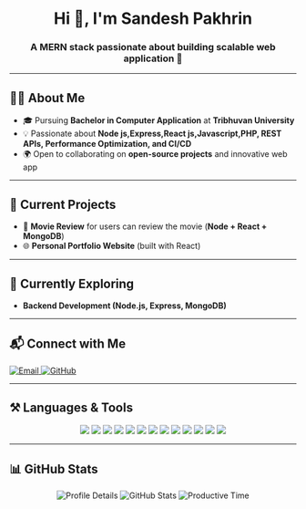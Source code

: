 <h1 align="center">Hi 👋, I'm Sandesh Pakhrin</h1>
<h3 align="center">A MERN stack  passionate about building scalable web application 🚀</h3>

---

## 👨‍💻 About Me  
- 🎓 Pursuing **Bachelor in Computer Application** at **Tribhuvan University**  
- 💡 Passionate about **Node js,Express,React js,Javascript,PHP, REST APIs, Performance Optimization, and CI/CD**  
- 🌍 Open to collaborating on **open-source projects** and innovative web app  

---

## 🔭 Current Projects  
- 📱 **Movie Review** for users can review the movie (**Node + React + MongoDB**)  
- 🌐 **Personal Portfolio Website** (built with React)  

---

## 🌱 Currently Exploring  
- **Backend Development (Node.js, Express, MongoDB)**  

---

## 📬 Connect with Me  
<p align="left">
  <a href="mailto:pandesh956@gmail.com">
    <img src="https://img.shields.io/badge/Email-D14836?style=for-the-badge&logo=gmail&logoColor=white" alt="Email"/>
  </a>
  <a href="https://github.com/SandeshPakhrin">
    <img src="https://img.shields.io/badge/GitHub-000000?style=for-the-badge&logo=github&logoColor=white" alt="GitHub"/>
  </a>
<!--   <a href="https://www.linkedin.com/in/santosh-dahal-83559b298/">
    <img src="https://img.shields.io/badge/LinkedIn-0077B5?style=for-the-badge&logo=linkedin&logoColor=white" alt="LinkedIn"/>
  </a> -->
</p>

---

## ⚒️ Languages & Tools  
<p align="center">
  <img src="https://img.shields.io/badge/Flutter-02569B?style=for-the-badge&logo=flutter&logoColor=white" />
  <img src="https://img.shields.io/badge/Dart-0175C2?style=for-the-badge&logo=dart&logoColor=white" />
  <img src="https://img.shields.io/badge/Firebase-FFCA28?style=for-the-badge&logo=firebase&logoColor=black" />
  <img src="https://img.shields.io/badge/MongoDB-4DB33D?style=for-the-badge&logo=mongodb&logoColor=white" />
  <img src="https://img.shields.io/badge/Java-007396?style=for-the-badge&logo=java&logoColor=white" />
  <img src="https://img.shields.io/badge/Android-3DDC84?style=for-the-badge&logo=android&logoColor=white" />
  <img src="https://img.shields.io/badge/Git-F05032?style=for-the-badge&logo=git&logoColor=white" />
  <img src="https://img.shields.io/badge/Postman-FF6C37?style=for-the-badge&logo=postman&logoColor=white" />
  <img src="https://img.shields.io/badge/C++-00599C?style=for-the-badge&logo=cplusplus&logoColor=white" />
  <img src="https://img.shields.io/badge/.NET-512BD4?style=for-the-badge&logo=dotnet&logoColor=white" />
  <img src="https://img.shields.io/badge/Figma-F24E1E?style=for-the-badge&logo=figma&logoColor=white" />
  <img src="https://img.shields.io/badge/Linux-FCC624?style=for-the-badge&logo=linux&logoColor=black" />
  <img src="https://img.shields.io/badge/VS%20Code-007ACC?style=for-the-badge&logo=visual-studio-code&logoColor=white" />
</p>

---

## 📊 GitHub Stats  
<p align="center">
  <img src="http://github-profile-summary-cards.vercel.app/api/cards/profile-details?username=SandeshPakhrin&theme=github_dark" alt="Profile Details"/>
  <img src="http://github-profile-summary-cards.vercel.app/api/cards/stats?username=SandeshPakhrin&theme=github_dark" alt="GitHub Stats"/>
  <img src="http://github-profile-summary-cards.vercel.app/api/cards/productive-time?username=SandeshPakhrin&theme=github_dark&utcOffset=8" alt="Productive Time"/>
</p>

